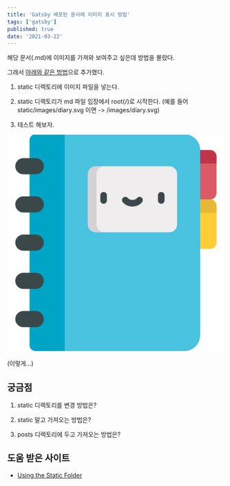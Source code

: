 ```yaml
---
title: 'Gatsby 배포된 문서에 이미지 표시 방법'
tags: ['gatsby']
published: true
date: '2021-03-22'
---
```


해당 문서(.md)에 이미지를 가져와 보여주고 싶은데 방법을 몰랐다.

그래서 [아래와 같은 방법](https://www.gatsbyjs.com/docs/how-to/images-and-media/static-folder/)으로 추가했다.

1. static 디렉토리에 이미지 파일을 넣는다.

2. static 디렉토리가 md 파일 입장에서 root(/)로 시작한다.
  (예를 들어 static/images/diary.svg 이면 -> /images/diary.svg)

3. 테스트 해보자.

![](/images/diary.svg)

(이렇게...)

## 궁금점
1. static 디렉토리를 변경 방법은?

2. static 말고 가져오는 방법은?

3. posts 디렉토리에 두고 가져오는 방법은?

## 도움 받은 사이트

- [Using the Static Folder](https://www.gatsbyjs.com/docs/how-to/images-and-media/static-folder/)